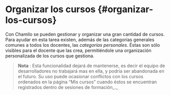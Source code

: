 # Organizar los cursos {#organizar-los-cursos}

Con Chamilo se pueden gestionar y organizar una gran cantidad de cursos. Para ayudar en esta tarea existen, además de las categorías generales comunes a todos los docentes, las _categorías personales_. Éstas son sólo visibles para el docente que las crea, permitiéndole una organización personalizada de los cursos que gestiona.

> **Nota** : Esta funcionalidad dejará de mantenerse, es decir el equipo de desarrolladores no trabajará mas en ella, y podría ser abandonada en el futuro. Su uso puede ocasionar conflictos con los cursos ordenados en la página “Mis cursos” cuando éstos se encuentran registrados dentro de sesiones de formación_._